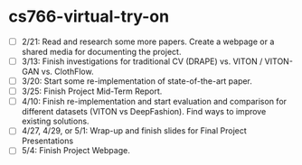 # cs766-virtual-try-on
- [ ] 2/21: Read and research some more papers. Create a webpage or a shared media for documenting the project.
- [ ] 3/13: Finish investigations for traditional CV (DRAPE) vs. VITON / VITON-GAN vs. ClothFlow.
- [ ] 3/20: Start some re-implementation of state-of-the-art paper.
- [ ] 3/25: Finish Project Mid-Term Report.
- [ ] 4/10: Finish re-implementation and start evaluation and comparison for different datasets (VITON vs DeepFashion). Find ways to improve existing solutions.
- [ ] 4/27, 4/29, or 5/1: Wrap-up and finish slides for Final Project Presentations
- [ ] 5/4: Finish Project Webpage.
